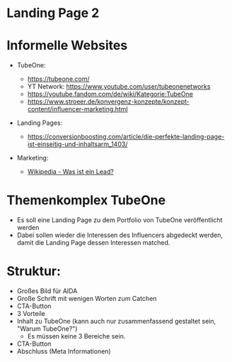 # Landing Page 2

# Informelle Websites
  - TubeOne:
    - https://tubeone.com/
    - YT Network: https://www.youtube.com/user/tubeonenetworks
    - https://youtube.fandom.com/de/wiki/Kategorie:TubeOne
    - https://www.stroeer.de/konvergenz-konzepte/konzept-content/influencer-marketing.html

  - Landing Pages:
    - https://conversionboosting.com/article/die-perfekte-landing-page-ist-einseitig-und-inhaltsarm_1403/

  - Marketing:
    - [Wikipedia - Was ist ein Lead?](https://de.wikipedia.org/wiki/Leadgenerierung)

# Themenkomplex TubeOne
  - Es soll eine Landing Page zu dem Portfolio von TubeOne veröffentlicht werden
  - Dabei sollen wieder die Interessen des Influencers abgedeckt werden, damit die Landing Page dessen Interessen matched.

# Struktur:
  - Großes Bild für AIDA
  - Große Schrift mit wenigen Worten zum Catchen
  - CTA-Button
  - 3 Vorteile
  - Inhalt zu TubeOne (kann auch nur zusammenfassend gestaltet sein, "Warum TubeOne?")
    - Es müssen keine 3 Bereiche sein.
  - CTA-Button
  - Abschluss (Meta Informationen)